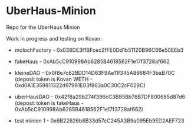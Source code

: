 # UberHaus-Minion
Repo for the UberHaus Minion

Work in progress and testing on Kovan:

- molochFactory - 0x038DE3f1BFcec2fFE0Dd1b51120B96C66e50EEb3

- fakeHaus - 0xAb5cC910998Ab6285B4618562F1e17f3728af662
- kleineDAO - 0x0f8e7c62BDD14D63F9Ae11f345A89684F3baB70C (deposit token is Kovan WETH - 0xd0A1E359811322d97991E03f863a0C30C2cF029C)
- uberHausDAO - 0x42f8a29b274f396cC3B85Bb78B7DF800685d87d6 (deposit token is fakeHaus - 0xAb5cC910998Ab6285B4618562F1e17f3728af662)

- test minion 1 - 0x6B22626b8B33d57cC245A3B9a095Eb9ED2AEF723


